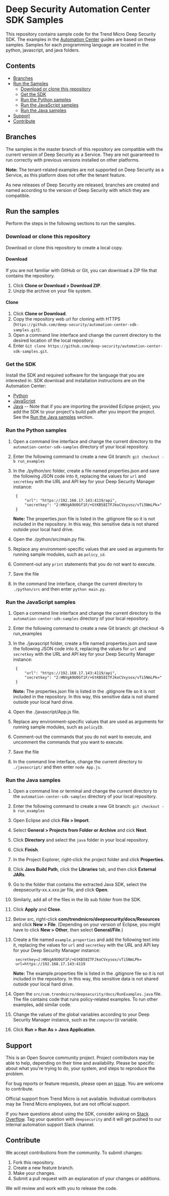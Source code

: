 # Deep Security Automation Center SDK Samples

This repository contains sample code for the Trend Micro Deep Security SDK. The examples in the [Automation Center](https://automation.deepsecurity.trendmicro.com) guides are based on these samples. Samples for each programming language are located in the python, javascript, and java folders. 

## Contents

* [Branches](#branches)
* [Run the Samples](#run-the-samples)
  * [Download or clone this repository](#download-or-clone-this-repository)
  * [Get the SDK](#get-the-sdk)
  * [Run the Python samples](#run-the-python-samples)
  * [Run the JavaScript samples](#run-the-javascript-samples)
  * [Run the Java samples](#run-the-java-samples)
* [Support](#support)
* [Contribute](#contribute)

## Branches

The samples in the master branch of this repository are compatible with the current version of Deep Security as a Service. They are not guaranteed to run correctly with previous versions installed on other platforms. 

**Note:** The tenant-related examples are not supported on Deep Security as a Service, as this platform does not offer the tenant feature.

As new releases of Deep Security are released, branches are created and named according to the version of Deep Security with which they are compatible.

## Run the samples

Perform the steps in the following sections to run the samples.

### Download or clone this repository

Download or clone this repository to create a local copy.

#### Download

If you are not familiar with GitHub or Git, you can download a ZIP file that contains the repository.

1. Click **Clone or Download > Download ZIP**.
1. Unzip the archive on your file system.

#### Clone

1. Click **Clone or Download**.
1. Copy the repository web url for cloning with HTTPS (`https://github.com/deep-security/automation-center-sdk-samples.git`).
1. Open a command line interface and change the current directory to the desired location of the local repository.
1. Enter `Git clone https://github.com/deep-security/automation-center-sdk-samples.git`.

### Get the SDK

Install the SDK and required software for the language that you are interested in. SDK download and installation instructions are on the Automation Center:

* [Python](https://automation.deepsecurity.trendmicro.com/article/python)
* [JavaScript](https://automation.deepsecurity.trendmicro.com/article/javascript3)
* [Java](https://automation.deepsecurity.trendmicro.com/article/java) -- Note that if you are importing the provided Eclipse project, you add the SDK to your project's build path after you import the project. See the [Run the Java samples](#run-the-java-samples) section.

### Run the Python samples

1. Open a command line interface and change the current directory to the `automation-center-sdk-samples` directory of your local repository.
1. Enter the following command to create a new Git branch: `git checkout -b run_examples`
1. In the ./python/src folder, create a file named properties.json and save the following JSON code into it, replacing the values for `url`  and `secretkey` with the URL and API key for your Deep Security Manager instance:
		
		{
    		"url": "https://192.168.17.143:4119/api",
    		"secretkey": "2:HNVgA9U0Gf1F/+GtKB58ITFJkoCVxysoz/vTi5NmLPk="
		}

	**Note:** The properties.json file is listed in the .gitignore file so it is not included in the repository. In this way, this sensitive data is not shared outside your local hard drive.

1. Open the ./python/src/main.py file.
  1. Replace any environment-specific values that are used as arguments for running sample modules, such as `policy_id`.
  1. Comment-out any `print` statements that you do not want to execute. 
  1. Save the file
1. In the command line interface, change the current directory to `./python/src` and then enter `python main.py`.

### Run the JavaScript samples

1. Open a command line interface and change the current directory to the `automation-center-sdk-samples` directory of your local repository.
1. Enter the following command to create a new Git branch: 
		git checkout -b run_examples
1. In the ./javascript folder, create a file named properties.json and save the following JSON code into it, replacing the values for `url`  and `secretkey` with the URL and API key for your Deep Security Manager instance:

		{
    		"url": "https://192.168.17.143:4119/api",
    		"secretkey": "2:HNVgA9U0Gf1F/+GtKB58ITFJkoCVxysox/vTi5NmLPk="
		}
		
	**Note:** The properties.json file is listed in the .gitignore file so it is not included in the repository. In this way, this sensitive data is not shared outside your local hard drive.

1. Open the ./javascript/App.js file.
  1. Replace any environment-specific values that are used as arguments for running sample modules, such as `policyID`.
  1. Comment-out the commands that you do not want to execute, and uncomment the commands that you want to execute. 
  1. Save the file
1. In the command line interface, change the current directory to `./javascript/` and then enter `node App.js`.

### Run the Java samples

1. Open a command line or terminal and change the current directory to the `automation-center-sdk-samples` directory of your local repository.
1. Enter the following command to create a new Git branch: 
	`git checkout -b run_examples`
1. Open Eclipse and click **File > Import**.
1. Select **General > Projects from Folder or Archive** and cick **Next**.
1. Click **Directory** and select the `java` folder in your local repository.
1. Click **Finish**.
1. In the Project Explorer, right-click the project folder and click **Properties**.
1. Click **Java Build Path**, click the **Libraries** tab, and then click **External JARs**.
1. Go to the folder that contains the extracted Java SDK, select the deepsecurity-xx.x.xxx.jar file, and click **Open**.
1. Similarly, add all of the files in the lib sub folder from the SDK.
1. Click **Apply** and **Close**.
1. Below src, right-click **com/trendmicro/deepsecurity/docs/Resources** and click **New > File**. (Depending on your version of Eclipse, you might have to click **New > Other**, then select **General/File**.)
1. Create a file named `example.properties` and add the following text into it, replacing the values for `url`  and `secretkey` with the URL and API key for your Deep Security Manager instance:

		secretkey=2:HNVgA9U0Gf1F/+GtKB58ITFJkoCVxysox/vTi5NmLPk=
		url=https://192.168.17.143:4119
		
	**Note:** The example.properties file is listed in the .gitignore file so it is not included in the repository. In this way, this sensitive data is not shared outside your local hard drive.
1. Open the `src/com.trendmicro/deepsecurity/docs/RunExamples.java` file. The file contains code that runs policy-related examples. To run other examples, add similar code.
1. Change the values of the global variables according to your Deep Security Manager instance, such as the `computerID` variable.
1. Click **Run > Run As > Java Application**.

## Support

This is an Open Source community project. Project contributors may be able to help, depending on their time and availability. Please be specific about what you're trying to do, your system, and steps to reproduce the problem.

For bug reports or feature requests, please open an [issue](https://github.com/deep-security/automation-center-sdk-samples/issues). You are welcome to contribute.

Official support from Trend Micro is not available. Individual contributors may be Trend Micro employees, but are not official support.

If you have questions about using the SDK, consider asking on [Stack Overflow](https://stackoverflow.com/questions/tagged/deepsecurity). Tag your question with `deepsecurity` and it will get pushed to our internal automation support Slack channel.

## Contribute

We accept contributions from the community. To submit changes:

1. Fork this repository.
1. Create a new feature branch.
1. Make your changes.
1. Submit a pull request with an explanation of your changes or additions.

We will review and work with you to release the code.